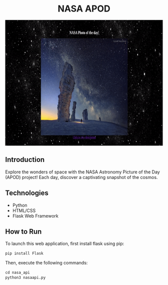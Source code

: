 <h1 align="center">NASA APOD</h1>

<p align="center">
  <img src="images/stars.gif" width="800" height="400">
</p>

## Introduction

Explore the wonders of space with the NASA Astronomy Picture of the Day (APOD) project! Each day, discover a captivating snapshot of the cosmos.

## Technologies
- Python
- HTML/CSS
- Flask Web Framework

## How to Run
To launch this web application, first install flask using pip:
```
pip install Flask
```
Then, execute the following commands:
```
cd nasa_api
python3 nasaapi.py
```
